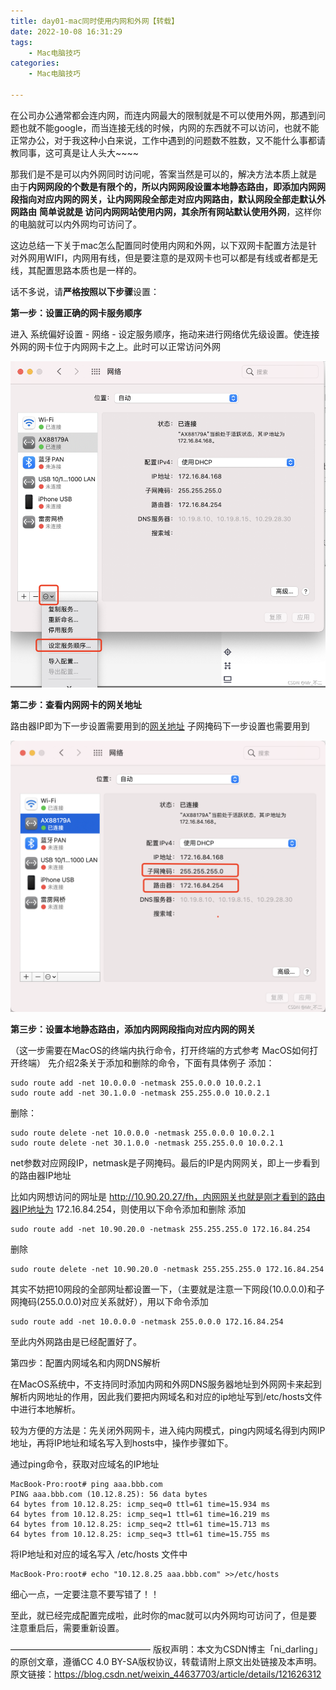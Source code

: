 ```yaml
---
title: day01-mac同时使用内网和外网【转载】
date: 2022-10-08 16:31:29
tags: 
	- Mac电脑技巧
categories: 
	- Mac电脑技巧

---
```




在公司办公通常都会连内网，而连内网最大的限制就是不可以使用外网，那遇到问题也就不能google，而当连接无线的时候，内网的东西就不可以访问，也就不能正常办公，对于我这种小白来说，工作中遇到的问题数不胜数，又不能什么事都请教同事，这可真是让人头大~~~~



那我们是不是可以内外网同时访问呢，答案当然是可以的，解决方法本质上就是 由于**内网网段的个数是有限个的，所以内网网段设置本地静态路由，即添加内网网段指向对应内网的网关，让内网网段全部走对应内网路由，默认网段全部走默认外网路由**
**简单说就是 访问内网网站使用内网，其余所有网站默认使用外网**，这样你的电脑就可以内外网均可访问了。

这边总结一下关于mac怎么配置同时使用内网和外网，以下双网卡配置方法是针对外网用WIFI，内网用有线，但是要注意的是双网卡也可以都是有线或者都是无线，其配置思路本质也是一样的。

话不多说，请**严格按照以下步骤**设置：

**第一步：设置正确的网卡服务顺序**

进入 系统偏好设置 - 网络 - 设定服务顺序，拖动来进行网络优先级设置。使连接外网的网卡位于内网网卡之上。此时可以正常访问外网



![在这里插入图片描述](day01-mac同时使用内网和外网/watermark,type_ZHJvaWRzYW5zZmFsbGJhY2s,shadow_50,text_Q1NETiBATXJf5LiN5LqM,size_20,color_FFFFFF,t_70,g_se,x_16.png)



**第二步：查看内网网卡的网关地址**

路由器IP即为下一步设置需要用到的[网关地址](https://so.csdn.net/so/search?q=网关地址&spm=1001.2101.3001.7020)
子网掩码下一步设置也需要用到



![在这里插入图片描述](day01-mac同时使用内网和外网/watermark,type_ZHJvaWRzYW5zZmFsbGJhY2s,shadow_50,text_Q1NETiBATXJf5LiN5LqM,size_20,color_FFFFFF,t_70,g_se,x_16-20230731075127287.png)



**第三步：设置本地静态路由，添加内网网段指向对应内网的网关**

（这一步需要在MacOS的终端内执行命令，打开终端的方式参考 MacOS如何打开终端）
先介绍2条关于添加和删除的命令，下面有具体例子
添加：

```
sudo route add -net 10.0.0.0 -netmask 255.0.0.0 10.0.2.1
sudo route add -net 30.1.0.0 -netmask 255.255.0.0 10.0.2.1
```


删除：

```
sudo route delete -net 10.0.0.0 -netmask 255.0.0.0 10.0.2.1
sudo route delete -net 30.1.0.0 -netmask 255.255.0.0 10.0.2.1
```


net参数对应网段IP，netmask是子网掩码。最后的IP是内网网关，即上一步看到的路由器IP地址

比如内网想访问的网址是 http://10.90.20.27/fh，内网网关也就是刚才看到的路由器IP地址为 172.16.84.254，则使用以下命令添加和删除
添加

```
sudo route add -net 10.90.20.0 -netmask 255.255.255.0 172.16.84.254
```


删除

```
sudo route delete -net 10.90.20.0 -netmask 255.255.255.0 172.16.84.254
```


其实不妨把10网段的全部网址都设置一下，（主要就是注意一下网段(10.0.0.0)和子网掩码(255.0.0.0)对应关系就好），用以下命令添加

```
sudo route add -net 10.0.0.0 -netmask 255.0.0.0 172.16.84.254
```


至此内外网路由是已经配置好了。

第四步：配置内网域名和内网DNS解析

在MacOS系统中，不支持同时添加内网和外网DNS服务器地址到外网网卡来起到解析内网地址的作用，因此我们要把内网域名和对应的ip地址写到/etc/hosts文件中进行本地解析。

较为方便的方法是：先关闭外网网卡，进入纯内网模式，ping内网域名得到内网IP地址，再将IP地址和域名写入到hosts中，操作步骤如下。

通过ping命令，获取对应域名的IP地址

```
MacBook-Pro:root# ping aaa.bbb.com
PING aaa.bbb.com (10.12.8.25): 56 data bytes
64 bytes from 10.12.8.25: icmp_seq=0 ttl=61 time=15.934 ms
64 bytes from 10.12.8.25: icmp_seq=1 ttl=61 time=16.219 ms
64 bytes from 10.12.8.25: icmp_seq=2 ttl=61 time=15.713 ms
64 bytes from 10.12.8.25: icmp_seq=3 ttl=61 time=15.755 ms
```

将IP地址和对应的域名写入 /etc/hosts 文件中

```
MacBook-Pro:root# echo "10.12.8.25 aaa.bbb.com" >>/etc/hosts	
```


细心一点，一定要注意不要写错了！！

至此，就已经完成配置完成啦，此时你的mac就可以内外网均可访问了，但是要注意重启后，需要重新设置。

————————————————
版权声明：本文为CSDN博主「ni_darling」的原创文章，遵循CC 4.0 BY-SA版权协议，转载请附上原文出处链接及本声明。
原文链接：https://blog.csdn.net/weixin_44637703/article/details/121626312
